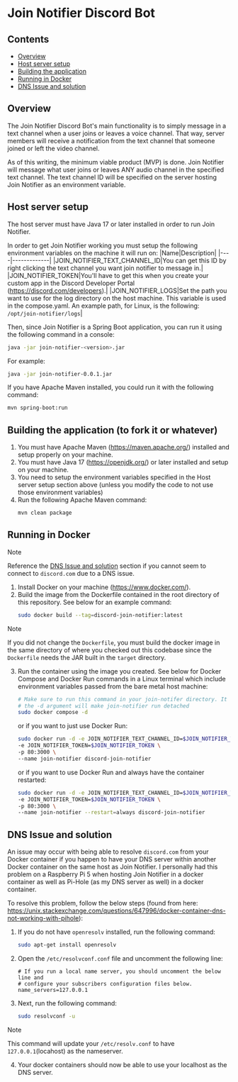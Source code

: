 # Join Notifier Discord Bot
## Contents
 - [Overview](#overview) 
 - [Host server setup](#host-server-setup) 
 - [Building the application](#building-the-application-to-fork-it-or-whatever)
 - [Running in Docker](#running-in-docker)
 - [DNS Issue and solution](#dns-issue-and-solution)
## Overview
The Join Notifier Discord Bot's main functionality is to simply message in a text channel when a user joins or leaves a voice channel. That way, server members will receive a notification from the text channel that someone joined or left the video channel.

As of this writing, the minimum viable product (MVP) is done. Join Notifier will message what user joins or leaves ANY audio channel in the specified text channel. The text channel ID will be specified on the server hosting Join Notifier as an environment variable.

## Host server setup
The host server must have Java 17 or later installed in order to run Join Notifier.

In order to get Join Notifier working you must setup the following environment variables on the machine it will run on:
|Name|Description|
|----|-------------|
|JOIN_NOTIFIER_TEXT_CHANNEL_ID|You can get this ID by right clicking the text channel you want join notifier to message in.|
|JOIN_NOTIFIER_TOKEN|You'll have to get this when you create your custom app in the Discord Developer Portal (https://discord.com/developers).|
|JOIN_NOTIFIER_LOGS|Set the path you want to use for the log directory on the host machine. This variable is used in the compose.yaml. An example path, for Linux, is the following: ``/opt/join-notifier/logs``|

Then, since Join Notifier is a Spring Boot application, you can run it using the following command in a console:
```sh
java -jar join-notifier-<version>.jar
```

For example:
```sh
java -jar join-notifier-0.0.1.jar
```

If you have Apache Maven installed, you could run it with the following command:
```sh
mvn spring-boot:run
```

## Building the application (to fork it or whatever)
1. You must have Apache Maven (https://maven.apache.org/) installed and setup properly on your machine.
2. You must have Java 17 (https://openjdk.org/) or later installed and setup on your machine.
3. You need to setup the environment variables specified in the Host server setup section above (unless you modify the code to not use those environment variables)
4. Run the following Apache Maven command:
    ```sh
    mvn clean package
    ```

## Running in Docker
> [!NOTE]
> Reference the [DNS Issue and solution](#dns-issue-and-solution) section if you cannot seem to connect to ``discord.com`` due to a DNS issue.
1. Install Docker on your machine (https://www.docker.com/). 
2. Build the image from the Dockerfile contained in the root directory of this repository. See below for an example command:
   ```sh
   sudo docker build --tag=discord-join-notifier:latest
   ```
> [!NOTE]
> If you did not change the ``Dockerfile``, you must build the docker image in the same directory of where you checked out this codebase since the ``Dockerfile`` needs the JAR built in the ``target`` directory.
3. Run the container using the image you created. See below for Docker Compose and Docker Run commands in a Linux terminal which include environment variables passed from the bare metal host machine:

    ```sh
    # Make sure to run this command in your join-notifer directory. It uses the compose.yaml
    # the -d argument will make join-notifier run detached
    sudo docker compose -d
    ```
    or if you want to just use Docker Run:
    ```sh
    sudo docker run -d -e JOIN_NOTIFIER_TEXT_CHANNEL_ID=$JOIN_NOTIFIER_TEXT_CHANNEL_ID \
    -e JOIN_NOTIFIER_TOKEN=$JOIN_NOTIFIER_TOKEN \
    -p 80:3000 \
    --name join-notifier discord-join-notifier
    ```
    or if you want to use Docker Run and always have the container restarted:
    ```sh
    sudo docker run -d -e JOIN_NOTIFIER_TEXT_CHANNEL_ID=$JOIN_NOTIFIER_TEXT_CHANNEL_ID \
    -e JOIN_NOTIFIER_TOKEN=$JOIN_NOTIFIER_TOKEN \
    -p 80:3000 \
    --name join-notifier --restart=always discord-join-notifier
    ```
    
## DNS Issue and solution
An issue may occur with being able to resolve ``discord.com`` from your Docker container if you happen to have your DNS server within another Docker container on the same host as Join Notifier. I personally had this problem on a Raspberry Pi 5 when hosting Join Notifier in a docker container as well as Pi-Hole (as my DNS server as well) in a docker container.

To resolve this problem, follow the below steps (found from here: https://unix.stackexchange.com/questions/647996/docker-container-dns-not-working-with-pihole):
1. If you do not have ``openresolv`` installed, run the following command:
    ```sh
    sudo apt-get install openresolv
    ```
2. Open the ``/etc/resolvconf.conf`` file and uncomment the following line:
    ```
    # If you run a local name server, you should uncomment the below line and
    # configure your subscribers configuration files below.
    name_servers=127.0.0.1
    ```
3. Next, run the following command:
    ```sh
    sudo resolvconf -u
    ```
> [!NOTE]
> This command will update your ``/etc/resolv.conf`` to have ``127.0.0.1``(locahost) as the nameserver.
4. Your docker containers should now be able to use your localhost as the DNS server.